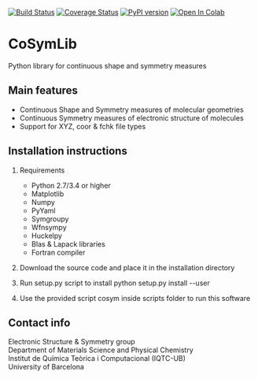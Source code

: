[![Build Status](https://travis-ci.com/GrupEstructuraElectronicaSimetria/cosymlib.svg?branch=master)](https://travis-ci.com/GrupEstructuraElectronicaSimetria/cosymlib)
[![Coverage Status](https://coveralls.io/repos/github/GrupEstructuraElectronicaSimetria/cosymlib/badge.svg?branch=master)](https://coveralls.io/github/GrupEstructuraElectronicaSimetria/cosymlib?branch=master)
[![PyPI version](https://badge.fury.io/py/cosymlib.svg)](https://badge.fury.io/py/symeess)
[![Open In Colab](https://colab.research.google.com/assets/colab-badge.svg)](https://colab.research.google.com/github/GrupEstructuraElectronicaSimetria/cosymlib/)

CoSymLib
========
Python library for continuous shape and symmetry measures

Main features
-------------
- Continuous Shape and Symmetry measures of molecular geometries
- Continuous Symmetry measures of electronic structure of molecules
- Support for XYZ, coor & fchk file types


Installation instructions
-------------------------
1. Requirements
    - Python 2.7/3.4 or higher
    - Matplotlib
    - Numpy
    - PyYaml
    - Symgroupy
    - Wfnsympy
    - Huckelpy
    - Blas & Lapack libraries
    - Fortran compiler

2. Download the source code and place it in the installation
directory

3. Run setup.py script to install
python setup.py install --user

4. Use the provided script cosym inside scripts folder to run
this software

Contact info
------------
Electronic Structure & Symmetry group  
Department of Materials Science and Physical Chemistry  
Institut de Química Teòrica i Computacional (IQTC-UB)  
University of Barcelona